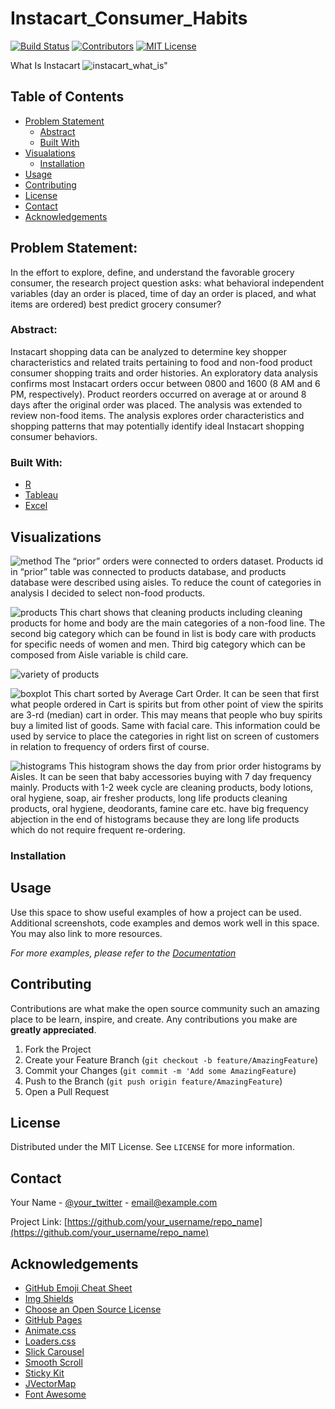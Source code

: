 # Instacart_Consumer_Habits
<!-- PROJECT SHIELDS -->
[![Build Status][build-shield]]()
[![Contributors][contributors-shield]]()
[![MIT License][license-shield]][license-url]




<!-- PROJECT LOGO -->
What Is Instacart
![instacart_what_is](https://user-images.githubusercontent.com/39780478/54022540-90d6f200-4147-11e9-922f-38c9225ad1ca.JPG)"
  

<!-- TABLE OF CONTENTS -->
## Table of Contents

* [Problem Statement](#about-the-project)
  * [Abstract](#abstract)
  * [Built With](#built-with)
* [Visualations](#visualizations)
  * [Installation](#installation)
* [Usage](#usage)
* [Contributing](#contributing)
* [License](#license)
* [Contact](#contact)
* [Acknowledgements](#acknowledgements)



<!-- ABOUT THE PROJECT -->
## Problem Statement: 
In the effort to explore, define, and understand the favorable grocery consumer, the research project question asks: what behavioral independent variables (day an order is placed, time of day an order is placed, and what items are ordered) best predict grocery consumer?

### Abstract:
Instacart shopping data can be analyzed to determine key shopper characteristics and related traits pertaining to food and non-food product consumer shopping traits and order histories. An exploratory data analysis confirms most Instacart orders occur between 0800 and 1600 (8 AM and 6 PM, respectively). Product reorders occurred on average at or around 8 days after the original order was placed. The analysis was extended to review non-food items. The analysis explores order characteristics and shopping patterns that may potentially identify ideal Instacart shopping consumer behaviors.

### Built With:
* [R](https://www.r-project.org/)
* [Tableau](https://www.tableau.com/)
* [Excel](https://products.office.com/en-us/excel)


<!-- Visualizations -->
## Visualizations
![method](https://user-images.githubusercontent.com/39780478/54022968-97199e00-4148-11e9-8035-aae7ca393825.JPG)
The “prior” orders were connected to orders dataset. Products id in “prior” table was connected to products database, and products database were described using aisles. To reduce the count of categories in analysis I decided to select non-food products. 

![products](https://user-images.githubusercontent.com/39780478/54023231-46ef0b80-4149-11e9-9c7a-32777deb0b96.JPG)
This chart shows that cleaning products including cleaning products for home and body are the main categories of a non-food line. The second big category which can be found in list is body care with products for specific needs of women and men. Third big category which can be composed from Aisle variable is child care. 

![variety of products](https://user-images.githubusercontent.com/39780478/54023592-368b6080-414a-11e9-8765-93534341e0e3.JPG)

![boxplot](https://user-images.githubusercontent.com/39780478/54023429-caa8f800-4149-11e9-94b0-b89494987d2f.JPG)
This chart sorted by Average Cart Order. It can be seen that first what people ordered in Cart is spirits but from other point of view the spirits are 3-rd (median) cart in order. This may means that people who buy spirits buy a limited list of goods. Same with facial care. This information could be used by service to place the categories in right list on screen of customers in relation to frequency of orders first of course. 

![histograms](https://user-images.githubusercontent.com/39780478/54023753-9550da00-414a-11e9-9e8f-e244c4ce99b0.JPG)
This histogram shows the day from prior order histograms by Aisles. It can be seen that baby accessories buying with 7 day frequency mainly. Products with 1-2 week cycle are cleaning products, body lotions, oral hygiene, soap, air fresher products, long life products cleaning products, oral hygiene, deodorants, famine care etc. have big frequency abjection in the end of histograms because they are long life products which do not require frequent re-ordering. 

### Installation



<!-- USAGE EXAMPLES -->
## Usage

Use this space to show useful examples of how a project can be used. Additional screenshots, code examples and demos work well in this space. You may also link to more resources.

_For more examples, please refer to the [Documentation](https://example.com)_



<!-- CONTRIBUTING -->
## Contributing

Contributions are what make the open source community such an amazing place to be learn, inspire, and create. Any contributions you make are **greatly appreciated**.

1. Fork the Project
2. Create your Feature Branch (`git checkout -b feature/AmazingFeature`)
3. Commit your Changes (`git commit -m 'Add some AmazingFeature`)
4. Push to the Branch (`git push origin feature/AmazingFeature`)
5. Open a Pull Request



<!-- LICENSE -->
## License

Distributed under the MIT License. See `LICENSE` for more information.



<!-- CONTACT -->
## Contact

Your Name - [@your_twitter](https://twitter.com/your_username) - email@example.com

Project Link: [https://github.com/your_username/repo_name](https://github.com/your_username/repo_name)



<!-- ACKNOWLEDGEMENTS -->
## Acknowledgements
* [GitHub Emoji Cheat Sheet](https://www.webpagefx.com/tools/emoji-cheat-sheet)
* [Img Shields](https://shields.io)
* [Choose an Open Source License](https://choosealicense.com)
* [GitHub Pages](https://pages.github.com)
* [Animate.css](https://daneden.github.io/animate.css)
* [Loaders.css](https://connoratherton.com/loaders)
* [Slick Carousel](https://kenwheeler.github.io/slick)
* [Smooth Scroll](https://github.com/cferdinandi/smooth-scroll)
* [Sticky Kit](http://leafo.net/sticky-kit)
* [JVectorMap](http://jvectormap.com)
* [Font Awesome](https://fontawesome.com)





<!-- MARKDOWN LINKS & IMAGES -->
[build-shield]: https://img.shields.io/badge/build-passing-brightgreen.svg?style=flat-square
[contributors-shield]: https://img.shields.io/badge/contributors-1-orange.svg?style=flat-square
[license-shield]: https://img.shields.io/badge/license-MIT-blue.svg?style=flat-square
[license-url]: https://choosealicense.com/licenses/mit
[linkedin-shield]: https://img.shields.io/badge/-LinkedIn-black.svg?style=flat-square&logo=linkedin&colorB=555
[linkedin-url]: https://linkedin.com/in/othneildrew
[product-screenshot]: https://raw.githubusercontent.com/othneildrew/Best-README-Template/master/screenshot.png
